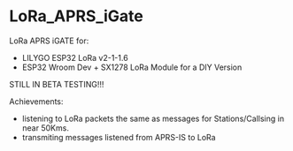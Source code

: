 # LoRa_APRS_iGate

LoRa APRS iGATE for:

- LILYGO ESP32 LoRa v2-1-1.6
- ESP32 Wroom Dev +  SX1278 LoRa Module for a DIY Version

STILL IN BETA TESTING!!!

Achievements:
- listening to LoRa packets the same as messages for Stations/Callsing in near 50Kms.
- transmiting messages listened from APRS-IS to LoRa